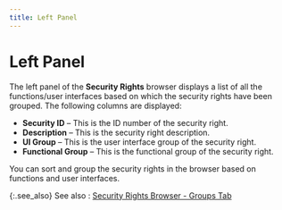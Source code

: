 ```yaml
---
title: Left Panel
---
```


# Left Panel


The left panel of the **Security Rights**  browser displays a list of all the functions/user interfaces based on  which the security rights have been grouped. The following columns are  displayed:

- **Security 
 ID** – This is the ID number of the security right.
- **Description**  – This is the security right description.
- **UI 
 Group** – This is the user interface group of the security right.
- **Functional 
 Group** – This is the functional group of the security right.



You can sort and group the security rights in the browser based on functions  and user interfaces.


{:.see_also}
See also
: [Security  Rights Browser - Groups Tab]({{site.sc_baseurl}}/misc/security_rights_groups_dialog_box.html)
